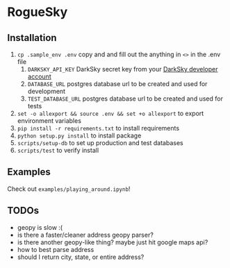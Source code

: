 # RogueSky

## Installation

1. `cp .sample_env .env` copy and and fill out the anything in `<>` in the .env file
    1. `DARKSKY_API_KEY` DarkSky secret key from your [DarkSky developer account](https://darksky.net/dev/account)
    2. `DATABASE_URL` postgres database url to be created and used for development
    3. `TEST_DATABASE_URL` postgres database url to be created and used for tests
2. `set -o allexport && source .env && set +o allexport` to export environment variables
3. `pip install -r requirements.txt` to install requirements
4. `python setup.py install` to install package
5. `scripts/setup-db` to set up production and test databases
6. `scripts/test` to verify install

## Examples

Check out `examples/playing_around.ipynb`!

## TODOs

- geopy is slow :(
- is there a faster/cleaner address geopy parser?
- is there another geopy-like thing? maybe just hit google maps api?
- how to best parse address
- should I return city, state, or entire address?
